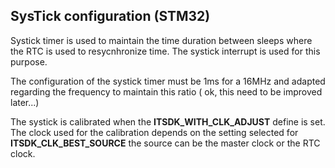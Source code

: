 ## SysTick configuration (STM32)
Systick timer is used to maintain the time duration between sleeps where the RTC is used to resycnhronize time. The systick interrupt is used for this purpose.

The configuration of the systick timer must be 1ms for a 16MHz and adapted regarding the frequency to maintain this ratio ( ok, this need to be improved later...)

The systick is calibrated when the **ITSDK_WITH_CLK_ADJUST** define is set. The clock used for the calibration depends on the setting selected for **ITSDK_CLK_BEST_SOURCE** the source can be the master clock or the RTC clock.